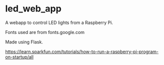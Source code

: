 # led_web_app
A webapp to control LED lights from a Raspberry Pi.

Fonts used are from fonts.google.com

Made using Flask.

https://learn.sparkfun.com/tutorials/how-to-run-a-raspberry-pi-program-on-startup/all
